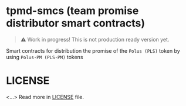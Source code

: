 # tpmd-smcs (team promise distributor smart contracts)

> :warning: Work in progress! This is not production ready version yet.

Smart contracts for distribution the promise of the `Polus (PLS)` token by using `Polus-PM (PLS-PM)` tokens

# LICENSE

<...> Read more in [LICENSE](./LICENSE) file.
